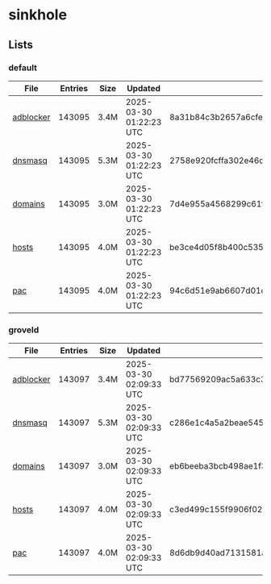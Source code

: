 # sinkhole

## Lists

### default

|File|Entries|Size|Updated|Hash|
|-|-|-|-|-|
|[adblocker](https://raw.githubusercontent.com/groveld/sinkhole/lists/default/adblocker.txt)|143095|3.4M|2025-03-30 01:22:23 UTC|8a31b84c3b2657a6cfe029cb03d975fabb2393383cfbd47e769c06b3f1dd60a5|
|[dnsmasq](https://raw.githubusercontent.com/groveld/sinkhole/lists/default/dnsmasq.txt)|143095|5.3M|2025-03-30 01:22:23 UTC|2758e920fcffa302e46d98274b437272d5a83e0f5cdd1b6f281104d29e4efda8|
|[domains](https://raw.githubusercontent.com/groveld/sinkhole/lists/default/domains.txt)|143095|3.0M|2025-03-30 01:22:23 UTC|7d4e955a4568299c61f7a36f60cf67ffb3a240bf360937a0ec63b9c6758af62b|
|[hosts](https://raw.githubusercontent.com/groveld/sinkhole/lists/default/hosts.txt)|143095|4.0M|2025-03-30 01:22:23 UTC|be3ce4d05f8b400c535bce435a91a38efa7dfb01d9c4dba08b6201dc481e60a5|
|[pac](https://raw.githubusercontent.com/groveld/sinkhole/lists/default/pac.txt)|143095|4.0M|2025-03-30 01:22:23 UTC|94c6d51e9ab6607d01deac9003f6fc67cb2e019301896c03cae7287ca87f53a0|

### groveld

|File|Entries|Size|Updated|Hash|
|-|-|-|-|-|
|[adblocker](https://raw.githubusercontent.com/groveld/sinkhole/lists/groveld/adblocker.txt)|143097|3.4M|2025-03-30 02:09:33 UTC|bd77569209ac5a633c3d8cb0c284ae1387feb427f779c635cc2ff8bf2adcd5ae|
|[dnsmasq](https://raw.githubusercontent.com/groveld/sinkhole/lists/groveld/dnsmasq.txt)|143097|5.3M|2025-03-30 02:09:33 UTC|c286e1c4a5a2beae5459dc1217bb0418cbf1af5d57a9831432d7bf4e530cdcd9|
|[domains](https://raw.githubusercontent.com/groveld/sinkhole/lists/groveld/domains.txt)|143097|3.0M|2025-03-30 02:09:33 UTC|eb6beeba3bcb498ae1f36cd18e8041846a3a5e79e70e1108829eaede456d1a97|
|[hosts](https://raw.githubusercontent.com/groveld/sinkhole/lists/groveld/hosts.txt)|143097|4.0M|2025-03-30 02:09:33 UTC|c3ed499c155f9906f02a0611ca6f3608cd57282bc23ba987de3d28999f95697c|
|[pac](https://raw.githubusercontent.com/groveld/sinkhole/lists/groveld/pac.txt)|143097|4.0M|2025-03-30 02:09:33 UTC|8d6db9d40ad7131581ade4baed3f4199f27d3c1ef789532d866a5acdd1105b8a|
